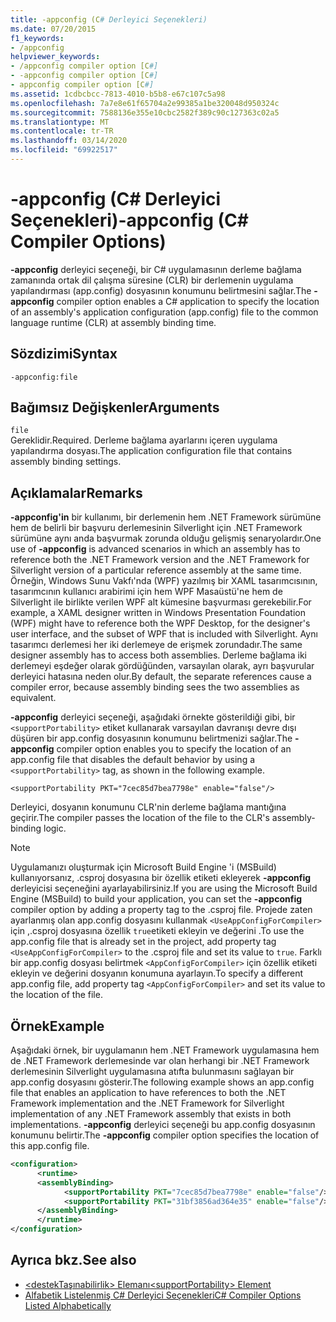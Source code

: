 ```yaml
---
title: -appconfig (C# Derleyici Seçenekleri)
ms.date: 07/20/2015
f1_keywords:
- /appconfig
helpviewer_keywords:
- /appconfig compiler option [C#]
- -appconfig compiler option [C#]
- appconfig compiler option [C#]
ms.assetid: 1cdbcbcc-7813-4010-b5b8-e67c107c5a98
ms.openlocfilehash: 7a7e8e61f65704a2e99385a1be320048d950324c
ms.sourcegitcommit: 7588136e355e10cbc2582f389c90c127363c02a5
ms.translationtype: MT
ms.contentlocale: tr-TR
ms.lasthandoff: 03/14/2020
ms.locfileid: "69922517"
---
```

# <a name="-appconfig-c-compiler-options"></a><span data-ttu-id="ce594-102">-appconfig (C# Derleyici Seçenekleri)</span><span class="sxs-lookup"><span data-stu-id="ce594-102">-appconfig (C# Compiler Options)</span></span>
<span data-ttu-id="ce594-103">**-appconfig** derleyici seçeneği, bir C# uygulamasının derleme bağlama zamanında ortak dil çalışma süresine (CLR) bir derlemenin uygulama yapılandırması (app.config) dosyasının konumunu belirtmesini sağlar.</span><span class="sxs-lookup"><span data-stu-id="ce594-103">The **-appconfig** compiler option enables a C# application to specify the location of an assembly's application configuration (app.config) file to the common language runtime (CLR) at assembly binding time.</span></span>  
  
## <a name="syntax"></a><span data-ttu-id="ce594-104">Sözdizimi</span><span class="sxs-lookup"><span data-stu-id="ce594-104">Syntax</span></span>  
  
```console  
-appconfig:file  
```  
  
## <a name="arguments"></a><span data-ttu-id="ce594-105">Bağımsız Değişkenler</span><span class="sxs-lookup"><span data-stu-id="ce594-105">Arguments</span></span>  
 `file`  
 <span data-ttu-id="ce594-106">Gereklidir.</span><span class="sxs-lookup"><span data-stu-id="ce594-106">Required.</span></span> <span data-ttu-id="ce594-107">Derleme bağlama ayarlarını içeren uygulama yapılandırma dosyası.</span><span class="sxs-lookup"><span data-stu-id="ce594-107">The application configuration file that contains assembly binding settings.</span></span>  
  
## <a name="remarks"></a><span data-ttu-id="ce594-108">Açıklamalar</span><span class="sxs-lookup"><span data-stu-id="ce594-108">Remarks</span></span>  
 <span data-ttu-id="ce594-109">**-appconfig'in** bir kullanımı, bir derlemenin hem .NET Framework sürümüne hem de belirli bir başvuru derlemesinin Silverlight için .NET Framework sürümüne aynı anda başvurmak zorunda olduğu gelişmiş senaryolardır.</span><span class="sxs-lookup"><span data-stu-id="ce594-109">One use of **-appconfig** is advanced scenarios in which an assembly has to reference both the .NET Framework version and the .NET Framework for Silverlight version of a particular reference assembly at the same time.</span></span> <span data-ttu-id="ce594-110">Örneğin, Windows Sunu Vakfı'nda (WPF) yazılmış bir XAML tasarımcısının, tasarımcının kullanıcı arabirimi için hem WPF Masaüstü'ne hem de Silverlight ile birlikte verilen WPF alt kümesine başvurması gerekebilir.</span><span class="sxs-lookup"><span data-stu-id="ce594-110">For example, a XAML designer written in Windows Presentation Foundation (WPF) might have to reference both the WPF Desktop, for the designer's user interface, and the subset of WPF that is included with Silverlight.</span></span> <span data-ttu-id="ce594-111">Aynı tasarımcı derlemesi her iki derlemeye de erişmek zorundadır.</span><span class="sxs-lookup"><span data-stu-id="ce594-111">The same designer assembly has to access both assemblies.</span></span> <span data-ttu-id="ce594-112">Derleme bağlama iki derlemeyi eşdeğer olarak gördüğünden, varsayılan olarak, ayrı başvurular derleyici hatasına neden olur.</span><span class="sxs-lookup"><span data-stu-id="ce594-112">By default, the separate references cause a compiler error, because assembly binding sees the two assemblies as equivalent.</span></span>  
  
 <span data-ttu-id="ce594-113">**-appconfig** derleyici seçeneği, aşağıdaki örnekte gösterildiği gibi, bir `<supportPortability>` etiket kullanarak varsayılan davranışı devre dışı düşüren bir app.config dosyasının konumunu belirtmenizi sağlar.</span><span class="sxs-lookup"><span data-stu-id="ce594-113">The **-appconfig** compiler option enables you to specify the location of an app.config file that disables the default behavior by using a `<supportPortability>` tag, as shown in the following example.</span></span>  
  
 `<supportPortability PKT="7cec85d7bea7798e" enable="false"/>`  
  
 <span data-ttu-id="ce594-114">Derleyici, dosyanın konumunu CLR'nin derleme bağlama mantığına geçirir.</span><span class="sxs-lookup"><span data-stu-id="ce594-114">The compiler passes the location of the file to the CLR's assembly-binding logic.</span></span>  
  
> [!NOTE]
> <span data-ttu-id="ce594-115">Uygulamanızı oluşturmak için Microsoft Build Engine 'i (MSBuild) kullanıyorsanız, .csproj dosyasına bir özellik etiketi ekleyerek **-appconfig** derleyicisi seçeneğini ayarlayabilirsiniz.</span><span class="sxs-lookup"><span data-stu-id="ce594-115">If you are using the Microsoft Build Engine (MSBuild) to build your application, you can set the **-appconfig** compiler option by adding a property tag to the .csproj file.</span></span> <span data-ttu-id="ce594-116">Projede zaten ayarlanmış olan app.config dosyasını kullanmak `<UseAppConfigForCompiler>` için ,.csproj dosyasına özellik `true`etiketi ekleyin ve değerini .</span><span class="sxs-lookup"><span data-stu-id="ce594-116">To use the app.config file that is already set in the project, add property tag `<UseAppConfigForCompiler>` to the .csproj file and set its value to `true`.</span></span> <span data-ttu-id="ce594-117">Farklı bir app.config dosyası belirtmek `<AppConfigForCompiler>` için özellik etiketi ekleyin ve değerini dosyanın konumuna ayarlayın.</span><span class="sxs-lookup"><span data-stu-id="ce594-117">To specify a different app.config file, add property tag `<AppConfigForCompiler>` and set its value to the location of the file.</span></span>  
  
## <a name="example"></a><span data-ttu-id="ce594-118">Örnek</span><span class="sxs-lookup"><span data-stu-id="ce594-118">Example</span></span>  
 <span data-ttu-id="ce594-119">Aşağıdaki örnek, bir uygulamanın hem .NET Framework uygulamasına hem de .NET Framework derlemesinde var olan herhangi bir .NET Framework derlemesinin Silverlight uygulamasına atıfta bulunmasını sağlayan bir app.config dosyasını gösterir.</span><span class="sxs-lookup"><span data-stu-id="ce594-119">The following example shows an app.config file that enables an application to have references to both the .NET Framework implementation and the .NET Framework for Silverlight implementation of any .NET Framework assembly that exists in both implementations.</span></span> <span data-ttu-id="ce594-120">**-appconfig** derleyici seçeneği bu app.config dosyasının konumunu belirtir.</span><span class="sxs-lookup"><span data-stu-id="ce594-120">The **-appconfig** compiler option specifies the location of this app.config file.</span></span>  
  
```xml  
<configuration>  
      <runtime>  
      <assemblyBinding>  
            <supportPortability PKT="7cec85d7bea7798e" enable="false"/>  
            <supportPortability PKT="31bf3856ad364e35" enable="false"/>  
      </assemblyBinding>  
      </runtime>  
</configuration>  
```  
  
## <a name="see-also"></a><span data-ttu-id="ce594-121">Ayrıca bkz.</span><span class="sxs-lookup"><span data-stu-id="ce594-121">See also</span></span>

- [<span data-ttu-id="ce594-122">\<destekTaşınabilirlik> Elemanı</span><span class="sxs-lookup"><span data-stu-id="ce594-122">\<supportPortability> Element</span></span>](../../../framework/configure-apps/file-schema/runtime/supportportability-element.md)
- [<span data-ttu-id="ce594-123">Alfabetik Listelenmiş C# Derleyici Seçenekleri</span><span class="sxs-lookup"><span data-stu-id="ce594-123">C# Compiler Options Listed Alphabetically</span></span>](./listed-alphabetically.md)
